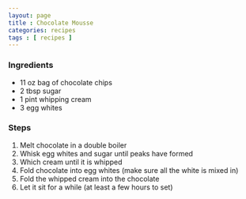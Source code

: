 ```yaml
---
layout: page
title : Chocolate Mousse
categories: recipes
tags : [ recipes ]
---
```


### Ingredients
* 11 oz bag of chocolate chips
* 2 tbsp sugar 
* 1 pint whipping cream
* 3 egg whites

### Steps
1. Melt chocolate in a double boiler
2. Whisk egg whites and sugar until peaks have formed
3. Which cream until it is whipped
4. Fold chocolate into egg whites (make sure all the white is mixed in)
5. Fold the whipped cream into the chocolate
6. Let it sit for a while (at least a few hours to set)
